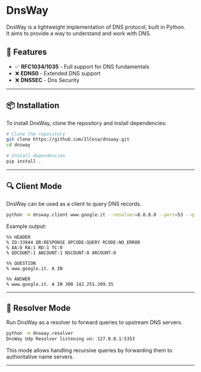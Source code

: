 # DnsWay

DnsWay is a lightweight implementation of DNS protocol, built in Python.  
It aims to provide a way to understand and work with DNS.

## 🚀 Features

- ✅ **RFC1034/1035** - Full support for DNS fundamentals
- ❌ **EDNS0** - Extended DNS support
- ❌ **DNSSEC** - Dns Security 

---

## 📦 Installation

To install DnsWay, clone the repository and install dependencies:

```bash
# Clone the repository
git clone https://github.com/IlCesa/dnsway.git
cd dnsway

# Install dependencies
pip install .
```

<!--
Or install via pip (if available):

```bash
pip install dnsway
```

-->

---

## 🔍 Client Mode

DnsWay can be used as a client to query DNS records.

```bash
python -m dnsway.client www.google.it --resolver=8.8.8.8 --port=53 --qtype=A
```

Example output:
```
%% HEADER
% ID:33944 QR:RESPONSE OPCODE:QUERY RCODE:NO_ERROR
% AA:0 RA:1 RD:1 TC:0
% QDCOUNT:1 ANCOUNT:1 NSCOUNT:0 ARCOUNT:0

%% QUESTION
% www.google.it. A IN

%% ANSWER
% www.google.it. A IN 300 142.251.209.35
```

---

## 🔄 Resolver Mode

Run DnsWay as a resolver to forward queries to upstream DNS servers.

```bash
python -m dnsway.resolver
DnsWay Udp Resolver listening on: 127.0.0.1:5353
```

This mode allows handling recursive queries by forwarding them to authoritative name servers.

---

